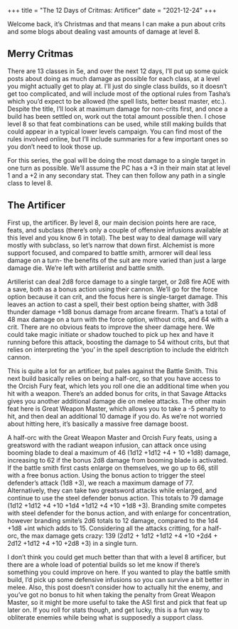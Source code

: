 +++
title = "The 12 Days of Critmas: Artificer"
date = "2021-12-24"
+++

Welcome back, it’s Christmas and that means I can make a pun about crits and some blogs about dealing vast amounts of damage at level 8. 
<!-- more -->

## Merry Critmas
There are 13 classes in 5e, and over the next 12 days, I’ll put up some quick posts about doing as much damage as possible for each class, at a level you might actually get to play at. I’ll just do single class builds, so it doesn’t get too complicated, and will include most of the optional rules from Tasha’s which you’d expect to be allowed (the spell lists, better beast master, etc.). Despite the title, I’ll look at maximum damage for non-crits first, and once a build has been settled on, work out the total amount possible then. I chose level 8 so that feat combinations can be used, while still making builds that could appear in a typical lower levels campaign. You can find most of the rules involved online, but I’ll include summaries for a few important ones so you don’t need to look those up.

For this series, the goal will be doing the most damage to a single target in one turn as possible. We’ll assume the PC has a +3 in their main stat at level 1 and a +2 in any secondary stat. They can then follow any path in a single class to level 8.

## The Artificer
First up, the artificer. By level 8, our main decision points here are race, feats, and subclass (there’s only a couple of offensive infusions available at this level and you know 6 in total). The best way to deal damage will vary mostly with subclass, so let’s narrow that down first. Alchemist is more support focused, and compared to battle smith, armorer will deal less damage on a turn- the benefits of the suit are more varied than just a large damage die. We’re left with artillerist and battle smith.

Artillerist can deal 2d8 force damage to a single target, or 2d8 fire AOE with a save, both as a bonus action using their cannon. We’ll go for the force option because it can crit, and the focus here is single-target damage. This leaves an action to cast a spell, their best option being shatter, with 3d8 thunder damage +1d8 bonus damage from arcane firearm. That’s a total of 48 max damage on a turn with the force option, without crits, and 64 with a crit. There are no obvious feats to improve the sheer damage here. We could take magic initiate or shadow touched to pick up hex and have it running before this attack, boosting the damage to 54 without crits, but that relies on interpreting the ‘you’ in the spell description to include the eldritch cannon.

This is quite a lot for an artificer, but pales against the Battle Smith. This next build basically relies on being a half-orc, so that you have access to the Orcish Fury feat, which lets you roll one die an additional time when you hit with a weapon. There’s an added bonus for crits, in that Savage Attacks gives you another additional damage die on melee attacks. The other main feat here is Great Weapon Master, which allows you to take a -5 penalty to hit, and then deal an additional 10 damage if you do. As we’re not worried about hitting here, it’s basically a massive free damage boost. 

A half-orc with the Great Weapon Master and Orcish Fury feats, using a greatsword with the radiant weapon infusion, can attack once using booming blade to deal a maximum of 46 (1d12 +1d12 +4 + 10 +1d8) damage, increasing to 62 if the bonus 2d8 damage from booming blade is activated. If the battle smith first casts enlarge on themselves, we go up to 66, still with a free bonus action. Using the bonus action to trigger the steel defender’s attack (1d8 +3), we reach a maximum damage of 77. Alternatively, they can take two greatsword attacks while enlarged, and continue to use the steel defender bonus action. This totals to 79 damage (1d12 +1d12 +4 +10 +1d4 +1d12 +4 +10 +1d8 +3). Branding smite competes with steel defender for the bonus action, and with enlarge for concentration, however branding smite’s 2d6 totals to 12 damage, compared to the 1d4 +1d8 +int which adds to 15. Considering all the attacks critting, for a half-orc, the max damage gets crazy: 139 (2d12 + 1d12 +1d12 +4 +10 +2d4 + 2d12 +1d12 +4 +10 +2d8 +3) in a single turn.

I don’t think you could get much better than that with a level 8 artificer, but there are a whole load of potential builds so let me know if there’s something you could improve on here. If you wanted to play the battle smith build, I’d pick up some defensive infusions so you can survive a bit better in melee. Also, this post doesn’t consider how to actually hit the enemy, and you’ve got no bonus to hit when taking the penalty from Great Weapon Master, so it might be more useful to take the ASI first and pick that feat up later on. If you roll for stats though, and get lucky, this is a fun way to obliterate enemies while being what is supposedly a support class. 
